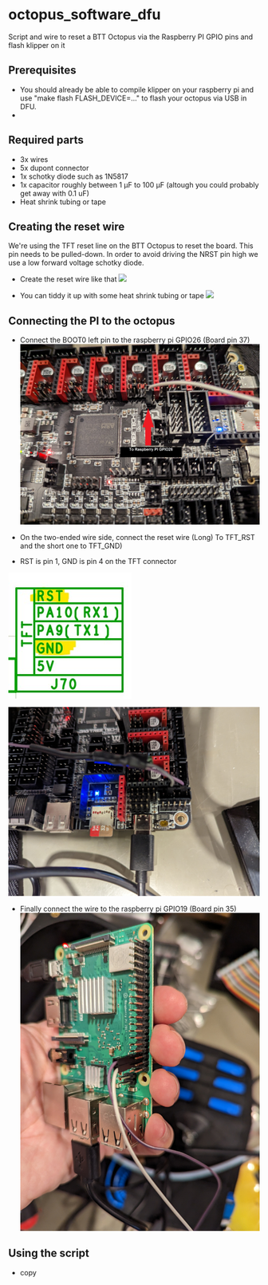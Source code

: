 # octopus_software_dfu
Script and wire to reset a BTT Octopus via the Raspberry PI GPIO pins and flash klipper on it

## Prerequisites
- You should already be able to compile klipper on your raspberry pi and use "make flash FLASH_DEVICE=..." to flash your octopus via USB in DFU.
- 
## Required parts
- 3x wires
- 5x dupont connector
- 1x schotky diode such as 1N5817
- 1x capacitor roughly between 1 µF to 100 µF (altough you could probably get away with 0.1 uF)
- Heat shrink tubing or tape

## Creating the reset wire
We're using the TFT reset line on the BTT Octopus to reset the board. This pin needs to be pulled-down. In order to avoid driving the NRST pin high we use a low forward voltage schotky diode.

- Create the reset wire like that
![](./images/wire_circuit.jpg)

- You can tiddy it up with some heat shrink tubing or tape
![](./images/completed_wire.jpg)

## Connecting the PI to the octopus
- Connect the BOOT0 left pin to the raspberry pi GPIO26 (Board pin 37)
![](./images/boot0_pin.jpg)

- On the two-ended wire side, connect the reset wire (Long) To TFT_RST and the short one to TFT_GND)
- RST is pin 1, GND is pin 4 on the TFT connector

![](./images/tft_pins.jpg)

![](./images/tft_connection.jpg)

- Finally connect the wire to the raspberry pi GPIO19 (Board pin 35)
![](./images/rpi_side.jpg)

## Using the script
- copy







